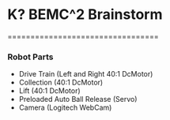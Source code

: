 # K? BEMC^2 Brainstorm
=================================
### Robot Parts
* Drive Train (Left and Right 40:1 DcMotor)
* Collection (40:1 DcMotor)
* Lift (40:1 DcMotor)
* Preloaded Auto Ball Release (Servo)
* Camera (Logitech WebCam)